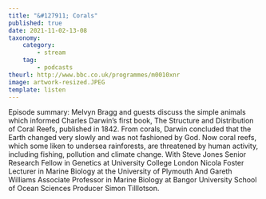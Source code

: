 ```yaml
---
title: "&#127911; Corals"
published: true
date: 2021-11-02-13-08
taxonomy:
    category:
        - stream
    tag:
        - podcasts
theurl: http://www.bbc.co.uk/programmes/m0010xnr
image: artwork-resized.JPEG
template: listen
---
```


Episode summary: Melvyn Bragg and guests discuss the simple animals which informed Charles Darwin&rsquo;s first book, The Structure and Distribution of Coral Reefs, published in 1842. From corals, Darwin concluded that the Earth changed very slowly and was not fashioned by God. Now coral reefs, which some liken to undersea rainforests, are threatened by human activity, including fishing, pollution and climate change. With Steve Jones Senior Research Fellow in Genetics at University College London Nicola Foster Lecturer in Marine Biology at the University of Plymouth And Gareth Williams Associate Professor in Marine Biology at Bangor University School of Ocean Sciences Producer Simon Tilllotson.
